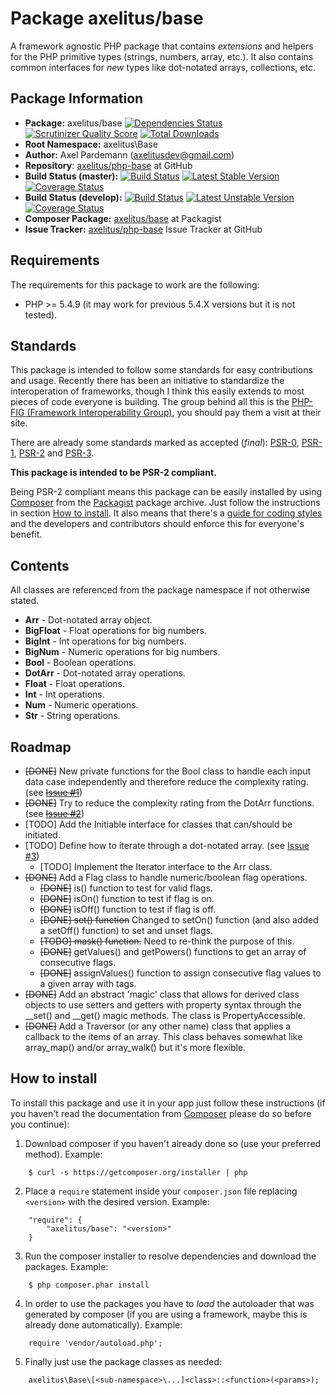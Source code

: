 # Package axelitus/base

A framework agnostic PHP package that contains _extensions_ and helpers for the PHP primitive types (strings, numbers, array, etc.). It also contains common interfaces for _new_ types like dot-notated arrays, collections, etc.

## Package Information

* **Package:** axelitus/base [![Dependencies Status](https://depending.in/axelitus/php-base.png)](http://depending.in/axelitus/php-base) [![Scrutinizer Quality Score](https://scrutinizer-ci.com/g/axelitus/php-base/badges/quality-score.png?s=a81596bb8923c07e0962acc3ffe7ef986bc5dd98)](https://scrutinizer-ci.com/g/axelitus/php-base/) [![Total Downloads](https://poser.pugx.org/axelitus/base/downloads.png)](https://packagist.org/packages/axelitus/base)
* **Root Namespace:** axelitus\Base
* **Author:** Axel Pardemann (axelitusdev@gmail.com)
* **Repository**: [axelitus/php-base](https://github.com/axelitus/php-base "axelitus/php-base at GitHub") at GitHub
* **Build Status (master):** [![Build Status](https://secure.travis-ci.org/axelitus/php-base.png?branch=master)](http://travis-ci.org/axelitus/php-base) [![Latest Stable Version](https://poser.pugx.org/axelitus/base/v/stable.png)](https://packagist.org/packages/axelitus/base) [![Coverage Status](https://coveralls.io/repos/axelitus/php-base/badge.png?branch=master)](https://coveralls.io/r/axelitus/php-base)
* **Build Status (develop):** [![Build Status](https://secure.travis-ci.org/axelitus/php-base.png?branch=develop)](http://travis-ci.org/axelitus/php-base) [![Latest Unstable Version](https://poser.pugx.org/axelitus/base/v/unstable.png)](https://packagist.org/packages/axelitus/base) [![Coverage Status](https://coveralls.io/repos/axelitus/php-base/badge.png?branch=develop)](https://coveralls.io/r/axelitus/php-base)
* **Composer Package:** [axelitus/base](http://packagist.org/packages/axelitus/base "axelitus/base at Packagist") at Packagist
* **Issue Tracker:** [axelitus/php-base](https://github.com/axelitus/php-base/issues "axelitus/php-base Issue Tracker at GitHub") Issue Tracker at GitHub

## Requirements

The requirements for this package to work are the following:

* PHP >= 5.4.9 (it may work for previous 5.4.X versions but it is not tested).

## Standards

This package is intended to follow some standards for easy contributions and usage. Recently there has been an initiative to standardize the interoperation of frameworks, though I think this easily extends to most pieces of code everyone is building. The group behind all this is the [PHP-FIG (Framework Interoperability Group)](http://www.php-fig.org), you should pay them a visit at their site.

There are already some standards marked as accepted (_final_): [PSR-0](https://github.com/php-fig/fig-standards/blob/master/accepted/PSR-0.md), [PSR-1](https://github.com/php-fig/fig-standards/blob/master/accepted/PSR-1-basic-coding-standard.md), [PSR-2](https://github.com/php-fig/fig-standards/blob/master/accepted/PSR-2-coding-style-guide.md) and [PSR-3](https://github.com/php-fig/fig-standards/blob/master/accepted/PSR-3-logger-interface.md).

**This package is intended to be PSR-2 compliant.**

Being PSR-2 compliant means this package can be easily installed by using [Composer](getcomposer.org) from the [Packagist](http://packagist.org) package archive. Just follow the instructions in section [How to install](#how-to-install). It also means that there's a [guide for coding styles](https://github.com/php-fig/fig-standards/blob/master/accepted/PSR-2-coding-style-guide.md) and the developers and contributors should enforce this for everyone's benefit.

## Contents

All classes are referenced from the package namespace if not otherwise stated.

 - **Arr** - Dot-notated array object.
 - **BigFloat** - Float operations for big numbers.
 - **BigInt** - Int operations for big numbers.
 - **BigNum** - Numeric operations for big numbers.
 - **Bool** - Boolean operations.
 - **DotArr** - Dot-notated array operations.
 - **Float** - Float operations.
 - **Int** - Int operations.
 - **Num** - Numeric operations.
 - **Str** - String operations.

 ## Roadmap

 - ~~[DONE]~~ New private functions for the Bool class to handle each input data case independently and therefore reduce the complexity rating. (see ~~[Issue #1](https://github.com/axelitus/php-base/issues/1)~~)
 - ~~[DONE]~~ Try to reduce the complexity rating from the DotArr functions. (see ~~[Issue #2](https://github.com/axelitus/php-base/issues/2)~~)
 - [TODO] Add the Initiable interface for classes that can/should be initiated.
 - [TODO] Define how to iterate through a dot-notated array. (see [Issue #3](https://github.com/axelitus/php-base/issues/3))
     - [TODO] Implement the Iterator interface to the Arr class.
 - ~~[DONE]~~ Add a Flag class to handle numeric/boolean flag operations.
     - ~~[DONE]~~ is() function to test for valid flags.
     - ~~[DONE]~~ isOn() function to test if flag is on.
     - ~~[DONE]~~ isOff() function to test if flag is off.
     - ~~[DONE] set() function~~ Changed to setOn() function (and also added a setOff() function) to set and unset flags.
     - ~~[TODO] mask() function.~~ Need to re-think the purpose of this.
     - ~~[DONE]~~ getValues() and getPowers() functions to get an array of consecutive flags.
     - ~~[DONE]~~ assignValues() function to assign consecutive flag values to a given array with tags.
 - ~~[DONE]~~ Add an abstract 'magic' class that allows for derived class objects to use setters and getters with property syntax through the __set() and __get() magic methods. The class is PropertyAccessible.
 - ~~[DONE]~~ Add a Traversor (or any other name) class that applies a callback to the items of an array. This class behaves somewhat like array_map() and/or array_walk() but it's more flexible.
 

## How to install

To install this package and use it in your app just follow these instructions (if you haven't read the documentation from [Composer](http://getcomposer.org) please do so before you continue):

1. Download composer if you haven't already done so (use your preferred method). Example:
```
    $ curl -s https://getcomposer.org/installer | php
```

2. Place a `require` statement inside your `composer.json` file replacing `<version>` with the desired version. Example:
```
    "require": {
        "axelitus/base": "<version>"
    }
```

3. Run the composer installer to resolve dependencies and download the packages. Example:
```
    $ php composer.phar install
```

4. In order to use the packages you have to _load_ the autoloader that was generated by composer (if you are using a framework, maybe this is already done automatically). Example:
```
    require 'vendor/autoload.php';
```

5. Finally just use the package classes as needed:
```
    axelitus\Base\[<sub-namespace>\...]<class>::<function>(<params>);
```
